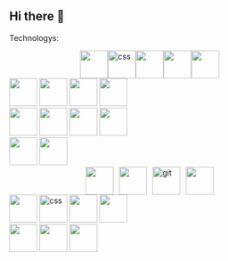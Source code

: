 ## Hi there 👋

Technologys:
<div style="display: flex; align-items: center; justify-content: center;">
  <img src="https://cdn.jsdelivr.net/gh/devicons/devicon@latest/icons/html5/html5-original-wordmark.svg" width="50" height="50"/>
  <img src="https://cdn.jsdelivr.net/gh/devicons/devicon@latest/icons/css3/css3-original.svg" alt="css" width="50" height="50"/>
  <img src="https://cdn.jsdelivr.net/gh/devicons/devicon@latest/icons/sass/sass-original.svg" width="50" height="50"/>
  <img src="https://cdn.jsdelivr.net/gh/devicons/devicon@latest/icons/less/less-plain-wordmark.svg" width="50" height="50"/>
  <img src="https://cdn.jsdelivr.net/gh/devicons/devicon@latest/icons/handlebars/handlebars-original-wordmark.svg" width="50" height="50"/>
</div>
<div>
  <img src="https://cdn.jsdelivr.net/gh/devicons/devicon@latest/icons/javascript/javascript-original.svg" width="50" height="50"/>
  <img src="https://cdn.jsdelivr.net/gh/devicons/devicon@latest/icons/xml/xml-original.svg" width="50" height="50"/>
  <img src="https://cdn.jsdelivr.net/gh/devicons/devicon@latest/icons/typescript/typescript-original.svg" width="50" height="50"/>
  <img src="https://cdn.jsdelivr.net/gh/devicons/devicon@latest/icons/json/json-original.svg" width="50" height="50"/>
  
</div>
<div>
  <img src="https://cdn.jsdelivr.net/gh/devicons/devicon@latest/icons/nodejs/nodejs-original-wordmark.svg" width="50" height="50"/>
  <img src="https://cdn.jsdelivr.net/gh/devicons/devicon@latest/icons/npm/npm-original-wordmark.svg" width="50" height="50"/>
  <img src="https://cdn.jsdelivr.net/gh/devicons/devicon@latest/icons/express/express-original-wordmark.svg" width="50" height="50"/>
  <img src="https://cdn.jsdelivr.net/gh/devicons/devicon@latest/icons/mongodb/mongodb-original-wordmark.svg" width="50" height="50"/>
</div>

<div>
  <img src="https://cdn.jsdelivr.net/gh/devicons/devicon@latest/icons/react/react-original.svg" width="50" height="50"/>  
  <img src="https://cdn.jsdelivr.net/gh/devicons/devicon@latest/icons/redux/redux-original.svg" width="50" height="50"/>
</div>
  
<div style="display: flex; flex-wrap: wrap; gap: 10px; align-items: center; justify-content: center;">
  <img src="https://cdn.jsdelivr.net/gh/devicons/devicon@latest/icons/babel/babel-original.svg" width="50" height="50"/>
  <img src="https://cdn.jsdelivr.net/gh/devicons/devicon@latest/icons/webpack/webpack-original.svg" width="50" height="50"/>
  <img src="https://cdn.jsdelivr.net/gh/devicons/devicon@latest/icons/git/git-original-wordmark.svg" alt="git" width="50" height="50"/>
  <img src="https://cdn.jsdelivr.net/gh/devicons/devicon@latest/icons/github/github-original-wordmark.svg" width="50" height="50"/>
</div>

<div>  
  <img src="https://cdn.jsdelivr.net/gh/devicons/devicon@latest/icons/vscode/vscode-original.svg" width="50" height="50"/>
  <img src="https://cdn.jsdelivr.net/gh/devicons/devicon@latest/icons/figma/figma-original.svg" alt="css" width="50" height="50"/>
  <img src="https://cdn.jsdelivr.net/gh/devicons/devicon@latest/icons/slack/slack-original.svg" width="50" height="50" />
  <img src="https://cdn.jsdelivr.net/gh/devicons/devicon@latest/icons/trello/trello-original.svg" width="50" height="50"/>
</div>
<div>
  <img src="https://cdn.jsdelivr.net/gh/devicons/devicon@latest/icons/nextjs/nextjs-original-wordmark.svg" width="50" height="50"/>
  <img src="https://cdn.jsdelivr.net/gh/devicons/devicon@latest/icons/vuejs/vuejs-original-wordmark.svg" width="50" height="50"/>
  <img src="https://cdn.jsdelivr.net/gh/devicons/devicon@latest/icons/angularjs/angularjs-original.svg" width="50" height="50"/>
</div>


          
<!--
**yur-dov/yur-dov** is a ✨ _special_ ✨ repository because its `README.md` (this file) appears on your GitHub profile.

Here are some ideas to get you started:

- 🔭 I’m currently working on ...
- 🌱 I’m currently learning ...
- 👯 I’m looking to collaborate on ...
- 🤔 I’m looking for help with  ...
- 💬 Ask me about ...
- 📫 How to reach me: ...
- 😄 Pronouns: ...
- ⚡ Fun fact: ...
-->
